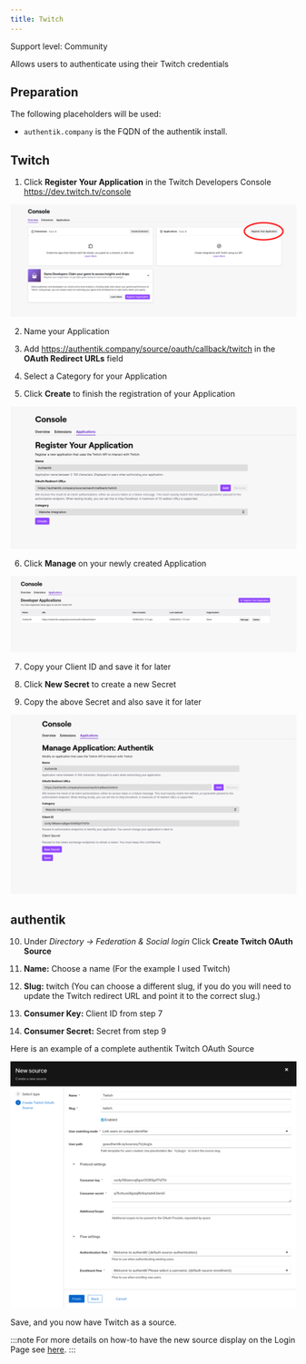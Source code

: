```yaml
---
title: Twitch
---
```


<span class="badge badge--secondary">Support level: Community</span>

Allows users to authenticate using their Twitch credentials

## Preparation

The following placeholders will be used:

-   `authentik.company` is the FQDN of the authentik install.

## Twitch

1. Click **Register Your Application** in the Twitch Developers Console https://dev.twitch.tv/console

![Register Your Application Button](twitch1.png)

2. Name your Application

3. Add https://authentik.company/source/oauth/callback/twitch in the **OAuth Redirect URLs** field

4. Select a Category for your Application

5. Click **Create** to finish the registration of your Application

![Create Application](twitch2.png)

6. Click **Manage** on your newly created Application

![Manage Application](twitch3.png)

7. Copy your Client ID and save it for later

8. Click **New Secret** to create a new Secret

9. Copy the above Secret and also save it for later

![Copy Keys](twitch4.png)

## authentik

10. Under _Directory -> Federation & Social login_ Click **Create Twitch OAuth Source**

11. **Name:** Choose a name (For the example I used Twitch)
12. **Slug:** twitch (You can choose a different slug, if you do you will need to update the Twitch redirect URL and point it to the correct slug.)
13. **Consumer Key:** Client ID from step 7
14. **Consumer Secret:** Secret from step 9

Here is an example of a complete authentik Twitch OAuth Source

![Authentik Source Example](twitch5.png)

Save, and you now have Twitch as a source.

:::note
For more details on how-to have the new source display on the Login Page see [here](../general#add-sources-to-default-login-page).
:::
